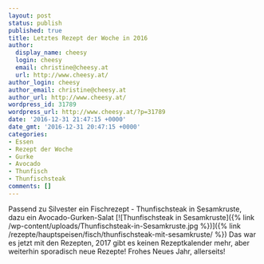 ```yaml
---
layout: post
status: publish
published: true
title: Letztes Rezept der Woche in 2016
author:
  display_name: cheesy
  login: cheesy
  email: christine@cheesy.at
  url: http://www.cheesy.at/
author_login: cheesy
author_email: christine@cheesy.at
author_url: http://www.cheesy.at/
wordpress_id: 31789
wordpress_url: http://www.cheesy.at/?p=31789
date: '2016-12-31 21:47:15 +0000'
date_gmt: '2016-12-31 20:47:15 +0000'
categories:
- Essen
- Rezept der Woche
- Gurke
- Avocado
- Thunfisch
- Thunfischsteak
comments: []
---
```

Passend zu Silvester ein Fischrezept - Thunfischsteak in Sesamkruste, dazu ein Avocado-Gurken-Salat
[![Thunfischsteak in Sesamkruste]({% link /wp-content/uploads/Thunfischsteak-in-Sesamkruste.jpg %})]({% link /rezepte/hauptspeisen/fisch/thunfischsteak-mit-sesamkruste/ %})
Das war es jetzt mit den Rezepten, 2017 gibt es keinen Rezeptkalender mehr, aber weiterhin sporadisch neue Rezepte!
Frohes Neues Jahr, allerseits!
